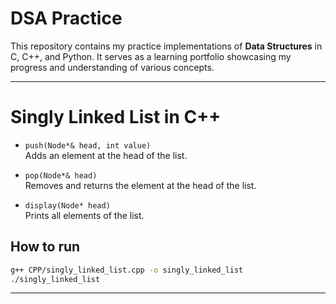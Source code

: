 # DSA Practice

This repository contains my practice implementations of **Data Structures** in C, C++, and Python.
It serves as a learning portfolio showcasing my progress and understanding of various concepts.

---

# Singly Linked List in C++

- `push(Node*& head, int value)`  
  Adds an element at the head of the list.

- `pop(Node*& head)`  
  Removes and returns the element at the head of the list.

- `display(Node* head)`  
  Prints all elements of the list.

## How to run
```bash
g++ CPP/singly_linked_list.cpp -o singly_linked_list
./singly_linked_list
```

---
